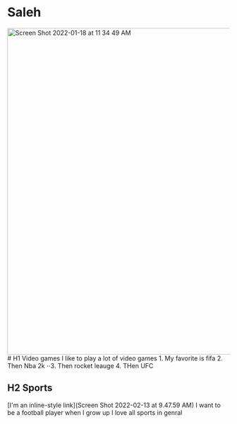 # Saleh
 <img width="739" alt="Screen Shot 2022-01-18 at 11 34 49 AM" src="https://user-images.githubusercontent.com/97945984/149910285-e61d8461-0bf0-4f84-8726-5c0801b3383c.png">
 # H1 Video games 
 I like to play a lot of video games
 1. My favorite is fifa
2. Then Nba 2k 
⋅⋅3. Then rocket leauge 
4. THen UFC

## H2 Sports
[I'm an inline-style link](Screen Shot 2022-02-13 at 9.47.59 AM)
I want to be a football player when I grow up 
I love all sports in genral 

